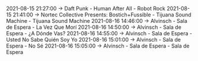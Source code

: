 2021-08-15 21:27:00 -> Daft Punk - Human After All - Robot Rock
2021-08-15 21:41:00 -> Nortec Collective Presents: Bostich+Fussible - Tijuana Sound Machine - Tijuana Sound Machine
2021-08-16 14:46:00 -> Alvinsch - Sala de Espera - La Vez Que Morí
2021-08-16 14:50:00 -> Alvinsch - Sala de Espera - ¿A Dónde Vas?
2021-08-16 14:55:00 -> Alvinsch - Sala de Espera - Usted No Sabe Quién Soy Yo
2021-08-16 15:01:00 -> Alvinsch - Sala de Espera - No Sé
2021-08-16 15:05:00 -> Alvinsch - Sala de Espera - Sala de Espera
